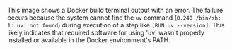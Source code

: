 This image shows a Docker build terminal output with an error. The failure occurs because the system cannot find the `uv` command (`0.240 /bin/sh: 1: uv: not found`) during execution of a step like `[RUN uv --version]`. This likely indicates that required software for using 'uv' wasn't properly installed or available in the Docker environment's PATH.
